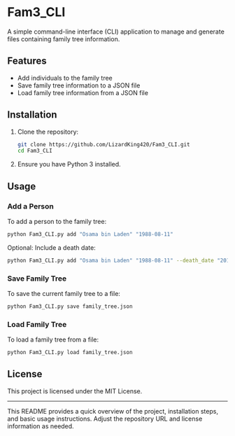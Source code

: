# Fam3_CLI

A simple command-line interface (CLI) application to manage and generate files containing family tree information.

## Features

- Add individuals to the family tree
- Save family tree information to a JSON file
- Load family tree information from a JSON file

## Installation

1. Clone the repository:
    ```sh
    git clone https://github.com/LizardKing420/Fam3_CLI.git
    cd Fam3_CLI
    ```

2. Ensure you have Python 3 installed.

## Usage

### Add a Person

To add a person to the family tree:
```sh
python Fam3_CLI.py add "Osama bin Laden" "1988-08-11"
```

Optional: Include a death date:
```sh
python Fam3_CLI.py add "Osama bin Laden" "1988-08-11" --death_date "2011-05-02"
```

### Save Family Tree

To save the current family tree to a file:
```sh
python Fam3_CLI.py save family_tree.json
```

### Load Family Tree

To load a family tree from a file:
```sh
python Fam3_CLI.py load family_tree.json
```

## License

This project is licensed under the MIT License.

---

This README provides a quick overview of the project, installation steps, and basic usage instructions. Adjust the repository URL and license information as needed.
